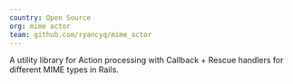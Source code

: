 ```yaml
---
country: Open Source
org: mime actor
team: github.com/ryancyq/mime_actor
---
```


A utility library for Action processing with Callback + Rescue handlers for different MIME types in Rails.